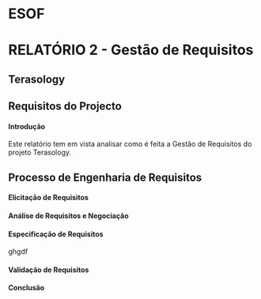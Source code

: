 # ESOF
# RELATÓRIO 2 - Gestão de Requisitos
## Terasology

## Requisitos do Projecto

#### Introdução
Este relatório tem em vista analisar como é feita a Gestão de Requisitos do projeto Terasology.



## Processo de Engenharia de Requisitos

#### Elicitação de Requisitos

#### Análise de Requisitos e Negociação

#### Especificação de Requisitos
ghgdf
#### Validação de Requisitos

#### Conclusão

